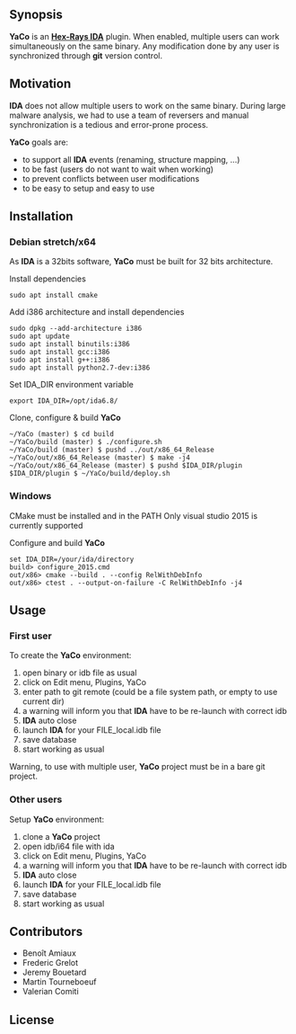 ## Synopsis
**YaCo** is an [**Hex-Rays IDA**](https://www.hex-rays.com/products/ida/) plugin.
When enabled, multiple users can work simultaneously on the same binary.
Any modification done by any user is synchronized through **git** version control.

## Motivation
**IDA** does not allow multiple users to work on the same binary.
During large malware analysis, we had to use a team of reversers and manual synchronization is a tedious and error-prone process. 

**YaCo** goals are:

  * to support all **IDA** events (renaming, structure mapping, ...)
  * to be fast (users do not want to wait when working)
  * to prevent conflicts between user modifications
  * to be easy to setup and easy to use

## Installation

### Debian stretch/x64
As **IDA** is a 32bits software, **YaCo** must be built for 32 bits architecture.

Install dependencies
```
sudo apt install cmake
```

Add i386 architecture and install dependencies
```
sudo dpkg --add-architecture i386
sudo apt update
sudo apt install binutils:i386
sudo apt install gcc:i386
sudo apt install g++:i386
sudo apt install python2.7-dev:i386
```

Set IDA_DIR environment variable
```
export IDA_DIR=/opt/ida6.8/
```

Clone, configure & build **YaCo**
```
~/YaCo (master) $ cd build
~/YaCo/build (master) $ ./configure.sh
~/YaCo/build (master) $ pushd ../out/x86_64_Release
~/YaCo/out/x86_64_Release (master) $ make -j4
~/YaCo/out/x86_64_Release (master) $ pushd $IDA_DIR/plugin
$IDA_DIR/plugin $ ~/YaCo/build/deploy.sh
```

### Windows

CMake must be installed and in the PATH
Only visual studio 2015 is currently supported

Configure and build **YaCo**
```
set IDA_DIR=/your/ida/directory
build> configure_2015.cmd
out/x86> cmake --build . --config RelWithDebInfo
out/x86> ctest . --output-on-failure -C RelWithDebInfo -j4
```

## Usage

### First user
To create the **YaCo** environment:

  1. open binary or idb file as usual
  2. click on Edit menu, Plugins, YaCo
  3. enter path to git remote (could be a file system path, or empty to use current dir)
  4. a warning will inform you that **IDA** have to be re-launch with correct idb
  5. **IDA** auto close
  6. launch **IDA** for your FILE_local.idb file
  7. save database
  8. start working as usual

Warning, to use with multiple user, **YaCo** project must be in a bare git project.

### Other users
Setup **YaCo** environment:

  1. clone a **YaCo** project
  2. open idb/i64 file with ida
  3. click on Edit menu, Plugins, YaCo
  4. a warning will inform you that **IDA** have to be re-launch with correct idb
  5. **IDA** auto close
  6. launch **IDA** for your FILE_local.idb file
  7. save database
  8. start working as usual


## Contributors

  * Benoît Amiaux
  * Frederic Grelot
  * Jeremy Bouetard
  * Martin Tourneboeuf
  * Valerian Comiti

## License

